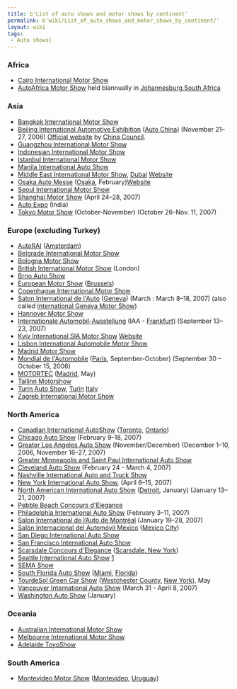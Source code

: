 ```yaml
---
title: b'List of auto shows and motor shows by continent'
permalink: b'wiki/List_of_auto_shows_and_motor_shows_by_continent/'
layout: wiki
tags:
 - Auto shows| 
---
```


### Africa

-   [Cairo International Motor
    Show](/wiki/Cairo_International_Motor_Show "wikilink")
-   [AutoAfrica Motor Show](/wiki/AutoAfrica_Motor_Show "wikilink") held
    biannually in [Johannesburg](/wiki/Johannesburg "wikilink"),[South
    Africa](/wiki/South_Africa "wikilink")

### Asia

-   [Bangkok International Motor
    Show](/wiki/Bangkok_International_Motor_Show "wikilink")
-   [Beijing International Automotive
    Exhibition](/wiki/Beijing_International_Automotive_Exhibition "wikilink")
    ([Auto China](/wiki/Auto_China "wikilink")) (November 21–27, 2006)
    [Official website](http://www.china-autoshow.com/) by [China
    Council](http://english.ccpit.org).
-   [Guangzhou International Motor
    Show](/wiki/Guangzhou_International_Motor_Show "wikilink")
-   [Indonesian International Motor
    Show](/wiki/Indonesian_International_Motor_Show "wikilink")
-   [Istanbul International Motor
    Show](/wiki/Istanbul_International_Motor_Show "wikilink")
-   [Manila International Auto
    Show](/wiki/Manila_International_Auto_Show "wikilink")
-   [Middle East International Motor
    Show](/wiki/Middle_East_International_Motor_Show "wikilink"),
    [Dubai](/wiki/Dubai "wikilink") [Website](http://www.dubaimotorshow.com)
-   [Osaka Auto Messe](/wiki/Osaka_Auto_Messe "wikilink")
    ([Osaka](/wiki/Osaka "wikilink"),
    February)[Website](http://www.automesse.jp/)
-   [Seoul International Motor
    Show](/wiki/Seoul_International_Motor_Show "wikilink")
-   [Shanghai Motor Show](/wiki/Shanghai_Motor_Show "wikilink") (April
    24–28, 2007)
-   [Auto Expo](/wiki/Auto_Expo "wikilink") (India)
-   [Tokyo Motor Show](/wiki/Tokyo_Motor_Show "wikilink") (October-November)
    (October 26–Nov. 11, 2007)

### Europe (excluding Turkey)

-   [AutoRAI](/wiki/AutoRAI "wikilink") ([Amsterdam](Amsterdam "wikilink"))
-   [Belgrade International Motor
    Show](/wiki/Belgrade_International_Motor_Show "wikilink")
-   [Bologna Motor Show](/wiki/Bologna_Motor_Show "wikilink")
-   [British International Motor
    Show](/wiki/British_International_Motor_Show "wikilink") (London)
-   [Brno Auto Show](/wiki/Brno_Auto_Show "wikilink")
-   [European Motor Show](/wiki/European_Motor_Show "wikilink")
    ([Brussels](/wiki/Brussels "wikilink"))
-   [Copenhague International Motor
    Show](/wiki/Copenhague_International_Motor_Show "wikilink")
-   [Salon International de
    l'Auto](/wiki/Salon_International_de_l'Auto "wikilink")
    ([Geneva](/wiki/Geneva "wikilink")) (March : March 8–18, 2007) (also
    called [International Geneva Motor
    Show](/wiki/International_Geneva_Motor_Show "wikilink"))
-   [Hannover Motor Show](/wiki/Hannover_Motor_Show "wikilink")
-   [Internationale
    Automobil-Ausstellung](/wiki/Internationale_Automobil-Ausstellung "wikilink")
    (IAA - [Frankfurt](/wiki/Frankfurt "wikilink")) (September 13–23, 2007)
-   [Kyiv International SIA Motor
    Show](/wiki/Kyiv_International_SIA_Motor_Show "wikilink")
    [Website](http://www.autoexpo.ua/eng/ex/sia/)
-   [Lisbon International Automobile Motor
    Show](/wiki/Lisbon_International_Automobile_Motor_Show "wikilink")
-   [Madrid Motor Show](/wiki/Madrid_Motor_Show "wikilink")
-   [Mondial de l'Automobile](/wiki/Mondial_de_l'Automobile "wikilink")
    ([Paris](/wiki/Paris "wikilink"), September-October) (September 30 –
    October 15, 2006)
-   [MOTORTEC](/wiki/MOTORTEC "wikilink") ([Madrid](Madrid "wikilink"), May)
-   [Tallinn Motorshow](/wiki/Tallinn_Motorshow "wikilink")
-   [Turin Auto Show](/wiki/Turin_Auto_Show "wikilink"),
    [Turin](/wiki/Turin "wikilink") [Italy](Italy "wikilink")
-   [Zagreb International Motor
    Show](/wiki/Zagreb_International_Motor_Show "wikilink")

### North America

-   [Canadian International
    AutoShow](/wiki/Canadian_International_AutoShow "wikilink")
    ([Toronto](/wiki/Toronto "wikilink"), [Ontario](Ontario "wikilink"))
-   [Chicago Auto Show](/wiki/Chicago_Auto_Show "wikilink") (February
    9–18, 2007)
-   [Greater Los Angeles Auto
    Show](/wiki/Greater_Los_Angeles_Auto_Show "wikilink") (November/December)
    (December 1–10, 2006, November 16–27, 2007)
-   [Greater Minneapolis and Saint Paul International Auto
    Show](/wiki/Greater_Minneapolis_and_Saint_Paul_International_Auto_Show "wikilink")
-   [Cleveland Auto Show](/wiki/Cleveland_Auto_Show "wikilink") (February 24 -
    March 4, 2007)
-   [Nashville International Auto and Truck
    Show](/wiki/Nashville_International_Auto_and_Truck_Show "wikilink")
-   [New York International Auto
    Show](/wiki/New_York_International_Auto_Show "wikilink"), (April
    6–15, 2007)
-   [North American International Auto
    Show](/wiki/North_American_International_Auto_Show "wikilink")
    ([Detroit](/wiki/Detroit "wikilink"), January) (January 13–21, 2007)
-   [Pebble Beach Concours
    d'Elegance](/wiki/Pebble_Beach_Concours_d'Elegance "wikilink")
-   [Philadelphia International Auto
    Show](/wiki/Philadelphia_International_Auto_Show "wikilink") (February
    3–11, 2007)
-   [Salon International de l’Auto de
    Montréal](/wiki/Salon_International_de_l’Auto_de_Montréal "wikilink")
    (January 19–28, 2007)
-   [Salón Internacional del Automóvil
    México](/wiki/Salón_Internacional_del_Automóvil_México "wikilink")
    ([Mexico City](/wiki/Mexico_City "wikilink"))
-   [San Diego International Auto
    Show](/wiki/San_Diego_International_Auto_Show "wikilink")
-   [San Francisco International Auto
    Show](/wiki/San_Francisco_International_Auto_Show "wikilink")
-   [Scarsdale Concours
    d'Elegance](/wiki/Scarsdale_Concours_d'Elegance "wikilink") ([Scarsdale,
    New York](/wiki/Scarsdale,_New_York "wikilink"))
-   [Seattle International Auto
    Show](/wiki/Seattle_International_Auto_Show "wikilink")
    [1](http://www.seattleautoshow.com)
-   [SEMA Show](/wiki/SEMA "wikilink")
-   [South Florida Auto Show](/wiki/South_Florida_Auto_Show "wikilink")
    ([Miami](/wiki/Miami "wikilink"), [Florida](Florida "wikilink"))
-   [TourdeSol Green Car Show](/wiki/TourdeSol_Green_Car_Show "wikilink")
    ([Westchester County](/wiki/Westchester_County "wikilink"), [New
    York](/wiki/New_York "wikilink")), May
-   [Vancouver International Auto
    Show](/wiki/Vancouver_International_Auto_Show "wikilink") (March 31 -
    April 8, 2007)
-   [Washington Auto Show](/wiki/Washington_Auto_Show "wikilink") (January)

### Oceania

-   [Australian International Motor
    Show](/wiki/Australian_International_Motor_Show "wikilink")
-   [Melbourne International Motor
    Show](/wiki/Melbourne_International_Motor_Show "wikilink")
-   [Adelaide ToyoShow](/wiki/Adelaide_ToyoShow "wikilink")

### South America

-   [Montevideo Motor Show](/wiki/Montevideo_Motor_Show "wikilink")
    ([Montevideo](/wiki/Montevideo "wikilink"), [Uruguay](Uruguay "wikilink"))
